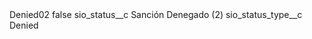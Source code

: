 <?xml version="1.0" encoding="UTF-8"?>
<CustomMetadata xmlns="http://soap.sforce.com/2006/04/metadata" xmlns:xsi="http://www.w3.org/2001/XMLSchema-instance" xmlns:xsd="http://www.w3.org/2001/XMLSchema">
    <label>Denied02</label>
    <protected>false</protected>
    <values>
        <field>sio_status__c</field>
        <value xsi:type="xsd:string">Sanción Denegado (2)</value>
    </values>
    <values>
        <field>sio_status_type__c</field>
        <value xsi:type="xsd:string">Denied</value>
    </values>
</CustomMetadata>
